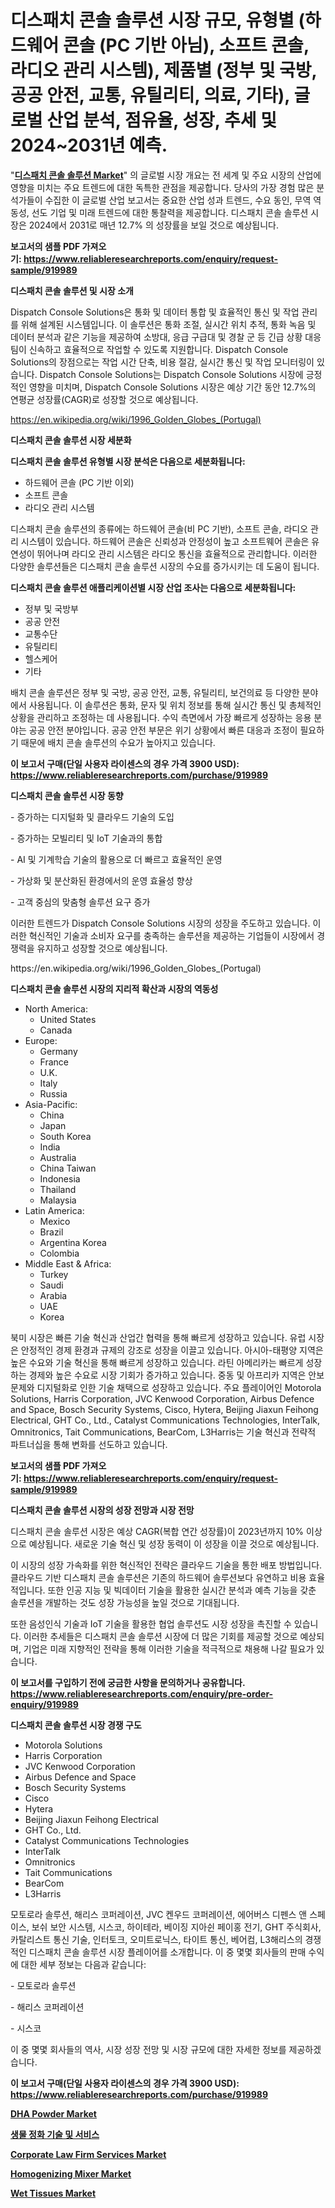 <p><h1>디스패치 콘솔 솔루션 시장 규모, 유형별 (하드웨어 콘솔 (PC 기반 아님), 소프트 콘솔, 라디오 관리 시스템), 제품별 (정부 및 국방, 공공 안전, 교통, 유틸리티, 의료, 기타), 글로벌 산업 분석, 점유율, 성장, 추세 및 2024~2031년 예측.</h1></p><p>"<strong><a href="https://www.reliableresearchreports.com/dispatch-console-solutions-r919989">디스패치 콘솔 솔루션 Market</a></strong>" 의 글로벌 시장 개요는 전 세계 및 주요 시장의 산업에 영향을 미치는 주요 트렌드에 대한 독특한 관점을 제공합니다. 당사의 가장 경험 많은 분석가들이 수집한 이 글로벌 산업 보고서는 중요한 산업 성과 트렌드, 수요 동인, 무역 역동성, 선도 기업 및 미래 트렌드에 대한 통찰력을 제공합니다. 디스패치 콘솔 솔루션 시장은 2024에서 2031로 매년 12.7% 의 성장률을 보일 것으로 예상됩니다.</p>
<p><strong>보고서의 샘플 PDF 가져오기:&nbsp;<a href="https://www.reliableresearchreports.com/enquiry/request-sample/919989">https://www.reliableresearchreports.com/enquiry/request-sample/919989</a></strong></p>
<p><strong>디스패치 콘솔 솔루션 및 시장 소개</strong></p>
<p><p>Dispatch Console Solutions은 통화 및 데이터 통합 및 효율적인 통신 및 작업 관리를 위해 설계된 시스템입니다. 이 솔루션은 통화 조절, 실시간 위치 추적, 통화 녹음 및 데이터 분석과 같은 기능을 제공하여 소방대, 응급 구급대 및 경찰 군 등 긴급 상황 대응팀이 신속하고 효율적으로 작업할 수 있도록 지원합니다. Dispatch Console Solutions의 장점으로는 작업 시간 단축, 비용 절감, 실시간 통신 및 작업 모니터링이 있습니다. Dispatch Console Solutions는 Dispatch Console Solutions 시장에 긍정적인 영향을 미치며, Dispatch Console Solutions 시장은 예상 기간 동안 12.7%의 연평균 성장률(CAGR)로 성장할 것으로 예상됩니다.</p></p>
<p><a href="https://en.wikipedia.org/wiki/1996_Golden_Globes_(Portugal)">https://en.wikipedia.org/wiki/1996_Golden_Globes_(Portugal)</a></p>
<p><strong>디스패치 콘솔 솔루션 시장 세분화</strong></p>
<p><strong>디스패치 콘솔 솔루션 유형별 시장 분석은 다음으로 세분화됩니다:</strong></p>
<p><ul><li>하드웨어 콘솔 (PC 기반 이외)</li><li>소프트 콘솔</li><li>라디오 관리 시스템</li></ul></p>
<p><p>디스패치 콘솔 솔루션의 종류에는 하드웨어 콘솔(비 PC 기반), 소프트 콘솔, 라디오 관리 시스템이 있습니다. 하드웨어 콘솔은 신뢰성과 안정성이 높고 소프트웨어 콘솔은 유연성이 뛰어나며 라디오 관리 시스템은 라디오 통신을 효율적으로 관리합니다. 이러한 다양한 솔루션들은 디스패치 콘솔 솔루션 시장의 수요를 증가시키는 데 도움이 됩니다.</p></p>
<p><strong>디스패치 콘솔 솔루션 애플리케이션별 시장 산업 조사는 다음으로 세분화됩니다:</strong></p>
<p><ul><li>정부 및 국방부</li><li>공공 안전</li><li>교통수단</li><li>유틸리티</li><li>헬스케어</li><li>기타</li></ul></p>
<p><p>배치 콘솔 솔루션은 정부 및 국방, 공공 안전, 교통, 유틸리티, 보건의료 등 다양한 분야에서 사용됩니다. 이 솔루션은 통화, 문자 및 위치 정보를 통해 실시간 통신 및 총체적인 상황을 관리하고 조정하는 데 사용됩니다. 수익 측면에서 가장 빠르게 성장하는 응용 분야는 공공 안전 분야입니다. 공공 안전 부문은 위기 상황에서 빠른 대응과 조정이 필요하기 때문에 배치 콘솔 솔루션의 수요가 높아지고 있습니다.</p></p>
<p><strong>이 보고서 구매(단일 사용자 라이센스의 경우 가격 3900 USD): <a href="https://www.reliableresearchreports.com/purchase/919989">https://www.reliableresearchreports.com/purchase/919989</a></strong></p>
<p><strong>디스패치 콘솔 솔루션 시장 동향</strong></p>
<p><p>- 증가하는 디지털화 및 클라우드 기술의 도입</p><p>- 증가하는 모빌리티 및 IoT 기술과의 통합</p><p>- AI 및 기계학습 기술의 활용으로 더 빠르고 효율적인 운영</p><p>- 가상화 및 분산화된 환경에서의 운영 효율성 향상</p><p>- 고객 중심의 맞춤형 솔루션 요구 증가</p><p>이러한 트렌드가 Dispatch Console Solutions 시장의 성장을 주도하고 있습니다. 이러한 혁신적인 기술과 소비자 요구를 충족하는 솔루션을 제공하는 기업들이 시장에서 경쟁력을 유지하고 성장할 것으로 예상됩니다.</p></p>
<p>https://en.wikipedia.org/wiki/1996_Golden_Globes_(Portugal)</p>
<p><strong>디스패치 콘솔 솔루션 시장의 지리적 확산과 시장의 역동성</strong></p>
<p><ul>
    <li>
        North America:
        <ul>
            <li>United States</li>
            <li>Canada</li>
        </ul>
    </li>
    <li>
        Europe:
        <ul>
            <li>Germany</li>
            <li>France</li>
            <li>U.K.</li>
            <li>Italy</li>
            <li>Russia</li>
        </ul>
    </li>
    <li>
        Asia-Pacific:
        <ul>
            <li>China</li>
            <li>Japan</li>
            <li>South Korea</li>
            <li>India</li>
            <li>Australia</li>
            <li>China Taiwan</li>
            <li>Indonesia</li>
            <li>Thailand</li>
            <li>Malaysia</li>
        </ul>
    </li>
    <li>
        Latin America:
        <ul>
            <li>Mexico</li>
            <li>Brazil</li>
            <li>Argentina Korea</li>
            <li>Colombia</li>
        </ul>
    </li>
    <li>
        Middle East & Africa:
        <ul>
            <li>Turkey</li>
            <li>Saudi</li>
            <li>Arabia</li>
            <li>UAE</li>
            <li>Korea</li>
        </ul>
    </li>
    </ul></p>
<p><p>북미 시장은 빠른 기술 혁신과 산업간 협력을 통해 빠르게 성장하고 있습니다. 유럽 시장은 안정적인 경제 환경과 규제의 강조로 성장을 이끌고 있습니다. 아시아-태평양 지역은 높은 수요와 기술 혁신을 통해 빠르게 성장하고 있습니다. 라틴 아메리카는 빠르게 성장하는 경제와 높은 수요로 시장 기회가 증가하고 있습니다. 중동 및 아프리카 지역은 안보 문제와 디지털화로 인한 기술 채택으로 성장하고 있습니다. 주요 플레이어인 Motorola Solutions, Harris Corporation, JVC Kenwood Corporation, Airbus Defence and Space, Bosch Security Systems, Cisco, Hytera, Beijing Jiaxun Feihong Electrical, GHT Co., Ltd., Catalyst Communications Technologies, InterTalk, Omnitronics, Tait Communications, BearCom, L3Harris는 기술 혁신과 전략적 파트너십을 통해 변화를 선도하고 있습니다.</p></p>
<p><strong>보고서의 샘플 PDF 가져오기:&nbsp;<a href="https://www.reliableresearchreports.com/enquiry/request-sample/919989">https://www.reliableresearchreports.com/enquiry/request-sample/919989</a></strong></p>
<p><strong>디스패치 콘솔 솔루션 시장의 성장 전망과 시장 전망</strong></p>
<p><p>디스패치 콘솔 솔루션 시장은 예상 CAGR(복합 연간 성장률)이 2023년까지 10% 이상으로 예상됩니다. 새로운 기술 혁신 및 성장 동력이 이 성장을 이끌 것으로 예상됩니다. </p><p>이 시장의 성장 가속화를 위한 혁신적인 전략은 클라우드 기술을 통한 배포 방법입니다. 클라우드 기반 디스패치 콘솔 솔루션은 기존의 하드웨어 솔루션보다 유연하고 비용 효율적입니다. 또한 인공 지능 및 빅데이터 기술을 활용한 실시간 분석과 예측 기능을 갖춘 솔루션을 개발하는 것도 성장 가능성을 높일 것으로 기대됩니다.</p><p>또한 음성인식 기술과 IoT 기술을 활용한 협업 솔루션도 시장 성장을 촉진할 수 있습니다. 이러한 추세들은 디스패치 콘솔 솔루션 시장에 더 많은 기회를 제공할 것으로 예상되며, 기업은 미래 지향적인 전략을 통해 이러한 기술을 적극적으로 채용해 나갈 필요가 있습니다.</p></p>
<p><strong>이 보고서를 구입하기 전에 궁금한 사항을 문의하거나 공유합니다. <a href="https://www.reliableresearchreports.com/enquiry/pre-order-enquiry/919989">https://www.reliableresearchreports.com/enquiry/pre-order-enquiry/919989</a></strong></p>
<p><strong>디스패치 콘솔 솔루션 시장 경쟁 구도</strong></p>
<p><ul><li>Motorola Solutions</li><li>Harris Corporation</li><li>JVC Kenwood Corporation</li><li>Airbus Defence and Space</li><li>Bosch Security Systems</li><li>Cisco</li><li>Hytera</li><li>Beijing Jiaxun Feihong Electrical</li><li>GHT Co., Ltd.</li><li>Catalyst Communications Technologies</li><li>InterTalk</li><li>Omnitronics</li><li>Tait Communications</li><li>BearCom</li><li>L3Harris</li></ul></p>
<p><p>모토로라 솔루션, 해리스 코퍼레이션, JVC 켄우드 코퍼레이션, 에어버스 디펜스 앤 스페이스, 보쉬 보안 시스템, 시스코, 하이테라, 베이징 지아쉰 페이홍 전기, GHT 주식회사, 카탈리스트 통신 기술, 인터토크, 오미트로닉스, 타이트 통신, 베어컴, L3해리스의 경쟁적인 디스패치 콘솔 솔루션 시장 플레이어를 소개합니다. 이 중 몇몇 회사들의 판매 수익에 대한 세부 정보는 다음과 같습니다:</p><p>- 모토로라 솔루션</p><p>- 해리스 코퍼레이션</p><p>- 시스코</p><p>이 중 몇몇 회사들의 역사, 시장 성장 전망 및 시장 규모에 대한 자세한 정보를 제공하겠습니다.</p></p>
<p><strong>이 보고서 구매(단일 사용자 라이센스의 경우 가격 3900 USD): <a href="https://www.reliableresearchreports.com/purchase/919989">https://www.reliableresearchreports.com/purchase/919989</a></strong></p>
<p><strong><p><a href="https://www.linkedin.com/pulse/dha-powder-market-size-type-alage-powderfish-oil-powderothers-irhdf?trackingId=%2FHSpHoemQiC2Ka0igNp1IQ%3D%3D">DHA Powder Market</a></p><p><a href="https://github.com/shampaakter36/Market-Research-Report-List-2/blob/main/677308681837.md">생물 정화 기술 및 서비스</a></p><p><a href="https://github.com/wrwgzwbr35/Market-Research-Report-List-2/blob/main/corporate-law-firm-services-market.md">Corporate Law Firm Services Market</a></p><p><a href="https://medium.com/@bethelokon998/homogenizing-mixer-market-market-segmentation-geographical-regions-and-market-forcast-till-2031-7aa4bc225467">Homogenizing Mixer Market</a></p><p><a href="https://github.com/sifatuddin25/Market-Research-Report-List-2/blob/main/wet-tissues-market.md">Wet Tissues Market</a></p></strong></p>
<p></p>